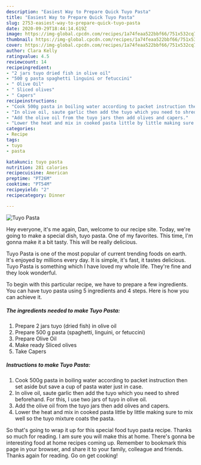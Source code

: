 ```yaml
---
description: "Easiest Way to Prepare Quick Tuyo Pasta"
title: "Easiest Way to Prepare Quick Tuyo Pasta"
slug: 2753-easiest-way-to-prepare-quick-tuyo-pasta
date: 2020-09-29T18:44:14.619Z
image: https://img-global.cpcdn.com/recipes/1a74feaa522bbf66/751x532cq70/tuyo-pasta-recipe-main-photo.jpg
thumbnail: https://img-global.cpcdn.com/recipes/1a74feaa522bbf66/751x532cq70/tuyo-pasta-recipe-main-photo.jpg
cover: https://img-global.cpcdn.com/recipes/1a74feaa522bbf66/751x532cq70/tuyo-pasta-recipe-main-photo.jpg
author: Clara Kelly
ratingvalue: 4.5
reviewcount: 14
recipeingredient:
- "2 jars tuyo dried fish in olive oil"
- "500 g pasta spaghetti linguini or fetuccini"
- " Olive Oil"
- " Sliced olives"
- " Capers"
recipeinstructions:
- "Cook 500g pasta in boiling water according to packet instruction then set aside but save a cup of pasta water just in case."
- "In olive oil, saute garlic then add the tuyo which you need to shred beforehand. For this, I use two jars of tuyo in olive oil."
- "Add the olive oil from the tuyo jars then add olives and capers."
- "Lower the heat and mix in cooked pasta little by little making sure to mix well so the tuyo mixture coats the pasta."
categories:
- Recipe
tags:
- tuyo
- pasta

katakunci: tuyo pasta 
nutrition: 281 calories
recipecuisine: American
preptime: "PT26M"
cooktime: "PT54M"
recipeyield: "2"
recipecategory: Dinner

---
```



![Tuyo Pasta](https://img-global.cpcdn.com/recipes/1a74feaa522bbf66/751x532cq70/tuyo-pasta-recipe-main-photo.jpg)

Hey everyone, it's me again, Dan, welcome to our recipe site. Today, we're going to make a special dish, tuyo pasta. One of my favorites. This time, I'm gonna make it a bit tasty. This will be really delicious.



Tuyo Pasta is one of the most popular of current trending foods on earth. It's enjoyed by millions every day. It is simple, it's fast, it tastes delicious. Tuyo Pasta is something which I have loved my whole life. They're fine and they look wonderful.


To begin with this particular recipe, we have to prepare a few ingredients. You can have tuyo pasta using 5 ingredients and 4 steps. Here is how you can achieve it.

<!--inarticleads1-->

##### The ingredients needed to make Tuyo Pasta:

1. Prepare 2 jars tuyo (dried fish) in olive oil
1. Prepare 500 g pasta (spaghetti, linguini, or fetuccini)
1. Prepare  Olive Oil
1. Make ready  Sliced olives
1. Take  Capers




<!--inarticleads2-->

##### Instructions to make Tuyo Pasta:

1. Cook 500g pasta in boiling water according to packet instruction then set aside but save a cup of pasta water just in case.
1. In olive oil, saute garlic then add the tuyo which you need to shred beforehand. For this, I use two jars of tuyo in olive oil.
1. Add the olive oil from the tuyo jars then add olives and capers.
1. Lower the heat and mix in cooked pasta little by little making sure to mix well so the tuyo mixture coats the pasta.




So that's going to wrap it up for this special food tuyo pasta recipe. Thanks so much for reading. I am sure you will make this at home. There's gonna be interesting food at home recipes coming up. Remember to bookmark this page in your browser, and share it to your family, colleague and friends. Thanks again for reading. Go on get cooking!
